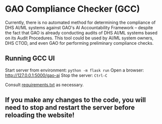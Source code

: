 # GAO Compliance Checker (GCC)
Currently, there is no automated method for determining the compliance of DHS AI/ML systems against GAO's AI Accountability Framework – despite the fact that GAO is already conducting audits of DHS AI/ML systems based on its Audit Procedures. This tool could be used by AI/ML system owners, DHS CTOD, and even GAO for performing preliminary compliance checks. 

## Running GCC UI
Start server from environment: `python -m flask run`
Open a browser: http://127.0.0.1:5000/gao-ai
Stop the server: `Ctrl-C`

Consult [requirements.txt](https://github.com/ethanmoscot/gao-ai/blob/main/requirements.txt) as necessary.

## <strong> If you make any changes to the code, you will need to stop and restart the server before reloading the website! </strong>